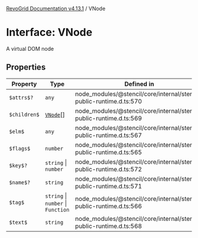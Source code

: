 [RevoGrid Documentation v4.13.1](README.md) / VNode

# Interface: VNode

A virtual DOM node

## Properties

| Property | Type | Defined in |
| ------ | ------ | ------ |
| `$attrs$?` | `any` | node\_modules/@stencil/core/internal/stencil-public-runtime.d.ts:570 |
| `$children$` | [`VNode`](Interface.VNode.md)[] | node\_modules/@stencil/core/internal/stencil-public-runtime.d.ts:569 |
| `$elm$` | `any` | node\_modules/@stencil/core/internal/stencil-public-runtime.d.ts:567 |
| `$flags$` | `number` | node\_modules/@stencil/core/internal/stencil-public-runtime.d.ts:565 |
| `$key$?` | `string` \| `number` | node\_modules/@stencil/core/internal/stencil-public-runtime.d.ts:572 |
| `$name$?` | `string` | node\_modules/@stencil/core/internal/stencil-public-runtime.d.ts:571 |
| `$tag$` | `string` \| `number` \| `Function` | node\_modules/@stencil/core/internal/stencil-public-runtime.d.ts:566 |
| `$text$` | `string` | node\_modules/@stencil/core/internal/stencil-public-runtime.d.ts:568 |
